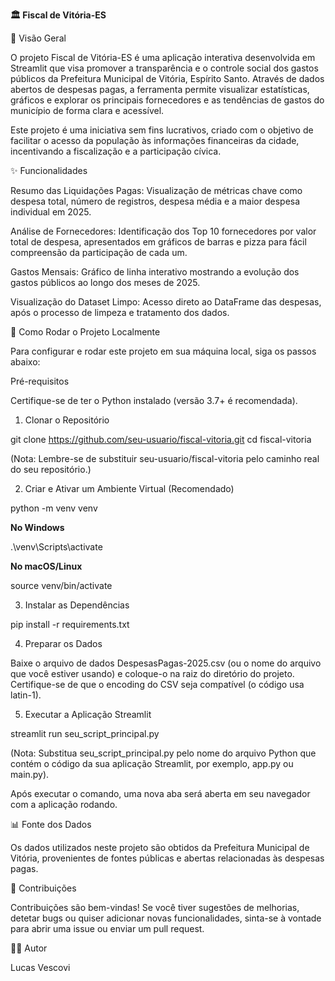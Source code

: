 **🏛️ Fiscal de Vitória-ES**

🔎 Visão Geral

O projeto Fiscal de Vitória-ES é uma aplicação interativa desenvolvida em Streamlit que visa promover a transparência e o controle social dos gastos públicos da Prefeitura Municipal de Vitória, Espírito Santo. Através de dados abertos de despesas pagas, a ferramenta permite visualizar estatísticas, gráficos e explorar os principais fornecedores e as tendências de gastos do município de forma clara e acessível.

Este projeto é uma iniciativa sem fins lucrativos, criado com o objetivo de facilitar o acesso da população às informações financeiras da cidade, incentivando a fiscalização e a participação cívica.

✨ Funcionalidades

Resumo das Liquidações Pagas: Visualização de métricas chave como despesa total, número de registros, despesa média e a maior despesa individual em 2025.

Análise de Fornecedores: Identificação dos Top 10 fornecedores por valor total de despesa, apresentados em gráficos de barras e pizza para fácil compreensão da participação de cada um.

Gastos Mensais: Gráfico de linha interativo mostrando a evolução dos gastos públicos ao longo dos meses de 2025.

Visualização do Dataset Limpo: Acesso direto ao DataFrame das despesas, após o processo de limpeza e tratamento dos dados.

🚀 Como Rodar o Projeto Localmente

Para configurar e rodar este projeto em sua máquina local, siga os passos abaixo:

Pré-requisitos

Certifique-se de ter o Python instalado (versão 3.7+ é recomendada).

1. Clonar o Repositório
   
git clone https://github.com/seu-usuario/fiscal-vitoria.git
cd fiscal-vitoria

(Nota: Lembre-se de substituir seu-usuario/fiscal-vitoria pelo caminho real do seu repositório.)

2. Criar e Ativar um Ambiente Virtual (Recomendado)
   
python -m venv venv

 **No Windows**
 
.\venv\Scripts\activate

**No macOS/Linux**

source venv/bin/activate

3. Instalar as Dependências
   
pip install -r requirements.txt

4. Preparar os Dados
   
Baixe o arquivo de dados DespesasPagas-2025.csv (ou o nome do arquivo que você estiver usando) e coloque-o na raiz do diretório do projeto. Certifique-se de que o encoding do CSV seja compatível (o código usa latin-1).

5. Executar a Aplicação Streamlit
    
streamlit run seu_script_principal.py

(Nota: Substitua seu_script_principal.py pelo nome do arquivo Python que contém o código da sua aplicação Streamlit, por exemplo, app.py ou main.py).

Após executar o comando, uma nova aba será aberta em seu navegador com a aplicação rodando.

📊 Fonte dos Dados

Os dados utilizados neste projeto são obtidos da Prefeitura Municipal de Vitória, provenientes de fontes públicas e abertas relacionadas às despesas pagas.

🤝 Contribuições

Contribuições são bem-vindas! Se você tiver sugestões de melhorias, detetar bugs ou quiser adicionar novas funcionalidades, sinta-se à vontade para abrir uma issue ou enviar um pull request.

👨‍💻 Autor

Lucas Vescovi
